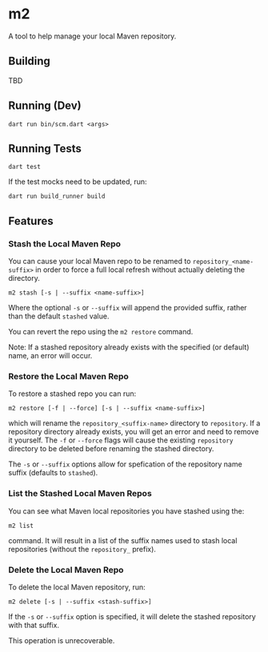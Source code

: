 # m2

A tool to help manage your local Maven repository.

## Building

TBD

## Running (Dev)

    dart run bin/scm.dart <args>

## Running Tests

	dart test

If the test mocks need to be updated, run:

	dart run build_runner build

## Features

### Stash the Local Maven Repo

You can cause your local Maven repo to be renamed to `repository_<name-suffix>` in order to force a full local refresh without
actually deleting the directory.

    m2 stash [-s | --suffix <name-suffix>]

Where the optional `-s` or `--suffix` will append the provided suffix, rather than the default `stashed` value.

You can revert the repo using the `m2 restore` command.

Note: If a stashed repository already exists with the specified (or default) name, an error will occur.

### Restore the Local Maven Repo

To restore a stashed repo you can run:

    m2 restore [-f | --force] [-s | --suffix <name-suffix>]

which will rename the `repository_<suffix-name>` directory to `repository`. If a repository directory already exists, you will
get an error and need to remove it yourself. The `-f` or `--force` flags will cause the existing `repository` directory
to be deleted before renaming the stashed directory.

The `-s` or `--suffix` options allow for spefication of the repository name suffix (defaults to `stashed`).

### List the Stashed Local Maven Repos

You can see what Maven local repositories you have stashed using the:

	m2 list
	
command. It will result in a list of the suffix names used to stash local repositories (without the `repository_` prefix).

### Delete the Local Maven Repo

To delete the local Maven repository, run:

    m2 delete [-s | --suffix <stash-suffix>]

If the `-s` or `--suffix` option is specified, it will delete the stashed repository with that suffix.

This operation is unrecoverable.
